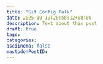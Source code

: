 ```yaml
---
title: "Git Config Talk"
date: 2025-10-19T20:58:12+08:00
description: Text about this post
draft: true
tags:
categories:
asciinema: false
mastodonPostID:
---
```


